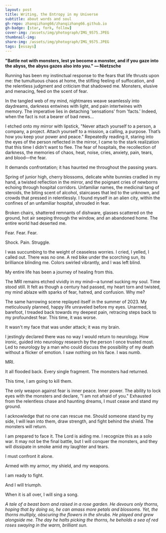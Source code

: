 ```yaml
---
layout: post
title: Writing, the Entropy in my Universe
subtitle: about words and soul 
gh-repo: zhanqizhang66/zhanqizhang66.github.io
gh-badge: [star, fork, follow]
cover-img: /assets/img/photograph/IMG_9575.JPEG
thumbnail-img:
share-img: /assets/img/photograph/IMG_9575.JPEG
tags: [essays]
---
```

**"Battle not with monsters, lest ye become a monster, and if you gaze into the abyss, the abyss gazes also into you." — Nietzsche**

Running has been my instinctual response to the fears that life thrusts upon me: the tumultuous chaos at home, the stifling feeling of suffocation, and the relentless judgment and criticism that shadowed me. Monsters, elusive and menacing, feed on the scent of fear.

In the tangled web of my mind, nightmares weave seamlessly into daydreams, darkness entwines with light, and pain intertwines with memory. The imperative lies in detaching 'sensations' from 'facts.' Indeed, when the fact is not a bearer of bad news...

I etched onto my mirror with lipstick, "Never attach yourself to a person, a company, a project. Attach yourself to a mission, a calling, a purpose. That’s how you keep your power and peace." Repeatedly reading it, staring into the eyes of the person reflected in the mirror, I came to the stark realization that this time I didn't want to flee. The fear of hospitals, the recollection of darkness, the memories of chaos, heat, noise, cries, anxiety, pain, tears, and blood—the fear.

It demands confrontation; it has haunted me throughout the passing years.

Spring of junior high, cherry blossoms, delicate white bunnies cradled in my hand, a twisted reflection in the mirror, and the poignant cries of newborns echoing through hospital corridors. Unfamiliar names, the medicinal tang of steroids, the biting scent of alcohol, staircases that led to the unknown, and crowds that pressed in relentlessly. I found myself in an alien city, within the confines of an unfamiliar hospital, shrouded in fear.

Broken chairs, shattered remnants of dishware, glasses scattered on the ground, hot air seeping through the window, and an abandoned home. The entire world had deserted me.

Fear. Fear. Fear.

Shock. Pain. Struggle.

I was succumbing to the weight of ceaseless worries. I cried, I yelled, I called out. There was no one. A red bike under the scorching sun, its brilliance blinding me. Colors swirled vibrantly, and I was left blind. 

My entire life has been a journey of healing from this. 

The MRI remains etched vividly in my mind—a tunnel sucking my soul. Time stood still. It felt as though a century had passed, my heart torn and twisted, my mind ablaze with sparks of fear, hatred, and confusion. Why me?

The same harrowing scene replayed itself in the summer of 2023. My meticulously planned, happy life unraveled before my eyes. Unarmed, barefoot, I treaded back towards my deepest pain, retracing steps back to my profoundest fear. This time, it was worse.

It wasn't my face that was under attack; it was my brain.

I jestingly declared there was no way I would return to neurology. How ironic, guided into neurology research by the person I once trusted most. Led to neurology by a man who could discuss the possibility of my death without a flicker of emotion. I saw nothing on his face. I was numb.

MRI.

It all flooded back. Every single fragment. The monsters had returned.

This time, I am going to kill them.

The only weapon against fear is inner peace. Inner power. The ability to lock eyes with the monsters and declare, "I am not afraid of you." Exhausted from the relentless chase and haunting dreams, I must cease and stand my ground.

I acknowledge that no one can rescue me. Should someone stand by my side, I will lean into them, draw strength, and fight behind the shield. The monsters will return.

I am prepared to face it. The Lord is aiding me. I recognize this as a solo war. It may not be the final battle, but I will conquer the monsters, and they will dissipate in smoke amid my laughter and tears.

I must confront it alone.

Armed with my armor, my shield, and my weapons.

I am ready to fight.

And I will triumph.

When it is all over, I will sing a song.

*A tale of a beast born and raised in a rose garden. He devours only thorns, hoping that by doing so, he can amass more petals and blossoms. Yet, the thorns multiply, obscuring the flowers in the shrubs. He played and grew alongside me. The day he halts picking the thorns, he beholds a sea of red roses swaying in the warm, brilliant sun.*
